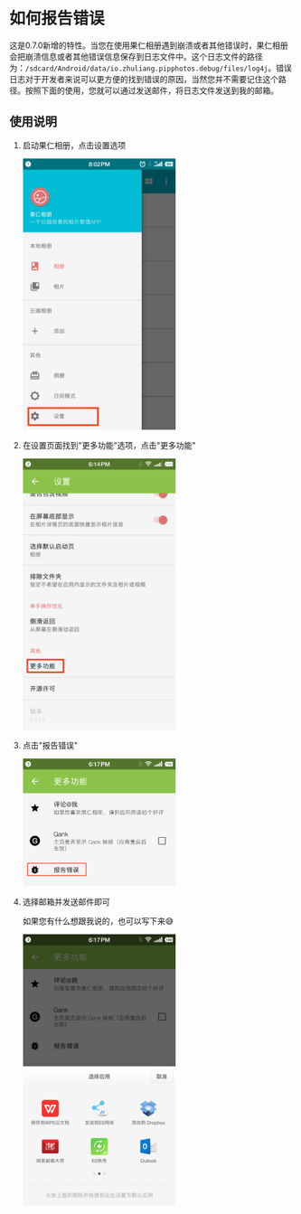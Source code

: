 # 如何报告错误

这是0.7.0新增的特性。当您在使用果仁相册遇到崩溃或者其他错误时，果仁相册会把崩溃信息或者其他错误信息保存到日志文件中。这个日志文件的路径为：`/sdcard/Android/data/io.zhuliang.pipphotos.debug/files/log4j`。错误日志对于开发者来说可以更方便的找到错误的原因，当然您并不需要记住这个路径。按照下面的使用，您就可以通过发送邮件，将日志文件发送到我的邮箱。

## 使用说明

1. 启动果仁相册，点击设置选项

   <img src="../imgs/Screenshot_2019-05-06-20-02-14-877_果仁相册.png" width="270"/>

2. 在设置页面找到"更多功能”选项，点击"更多功能"

   <img src="../imgs/Screenshot_2019-05-17-18-15-09-068_果仁相册.png" width="270"/>

3. 点击"报告错误"

   <img src="../imgs/Screenshot_2019-05-17-18-17-37-519_果仁相册.png" width="270"/>

4. 选择邮箱并发送邮件即可

   如果您有什么想跟我说的，也可以写下来😅

   <img src="../imgs/Screenshot_2019-05-17-18-17-47-699_果仁相册.png" width="270"/>

